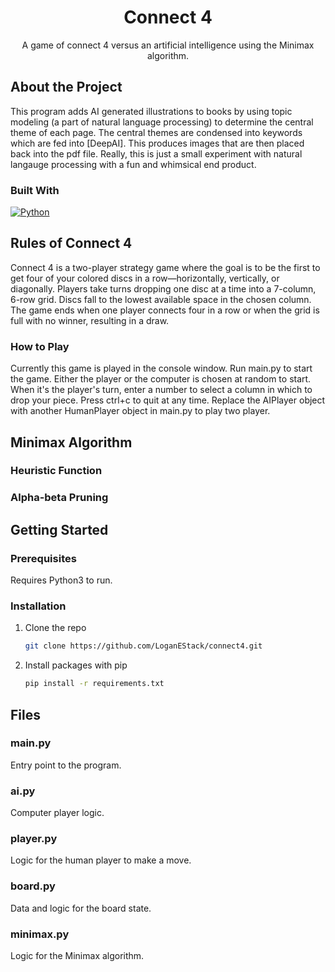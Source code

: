 <!-- INTRODUCTION -->
<h1 align="center">Connect 4</h1>
  <p align="center">
    A game of connect 4 versus an artificial intelligence using the Minimax algorithm.
    <br />
  </p>
</div>


<!-- ABOUT -->
## About the Project

This program adds AI generated illustrations to books by using topic modeling 
(a part of natural language processing) to determine the central theme of each page. 
The central themes are condensed into keywords which are fed into [DeepAI]. 
This produces images that are then placed back into the pdf file. Really, this is just 
a small experiment with natural langauge processing with a fun and whimsical end product.

### Built With

[![Python][Python]][python-url]


<!-- HOW TO PLAY -->
## Rules of Connect 4
Connect 4 is a two-player strategy game where the goal is to be the first to get four of your colored discs in a row—horizontally, vertically, or diagonally. Players take turns dropping one disc at a time into a 7-column, 6-row grid. Discs fall to the lowest available space in the chosen column. The game ends when one player connects four in a row or when the grid is full with no winner, resulting in a draw.

### How to Play
Currently this game is played in the console window. Run main.py to start the game. Either the player or the computer 
is chosen at random to start. When it's the player's turn, enter a number to select a column in which to drop your piece. 
Press ctrl+c to quit at any time. Replace the AIPlayer object with another HumanPlayer object in main.py to play two player.

<!-- MINIMAX -->
## Minimax Algorithm

### Heuristic Function

### Alpha-beta Pruning


<!-- GETTING STARTED -->
## Getting Started

### Prerequisites

Requires Python3 to run.

### Installation

1. Clone the repo
   ```sh
   git clone https://github.com/LoganEStack/connect4.git
   ```
2. Install packages with pip
   ```sh
   pip install -r requirements.txt
   ```


<!-- FILES -->
## Files

### main.py
Entry point to the program.

### ai.py
Computer player logic.

### player.py
Logic for the human player to make a move.

### board.py
Data and logic for the board state.

### minimax.py
Logic for the Minimax algorithm.


<!-- MARKDOWN LINKS & IMAGES -->
[Python]: https://img.shields.io/badge/python-3670A0?style=for-the-badge&logo=python&logoColor=ffdd54
[python-url]: https://www.python.org/